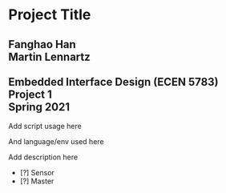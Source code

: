 
<h1>
Project Title
</h1>

<h2>
Fanghao Han<br />
Martin Lennartz<br />
<br />
Embedded Interface Design (ECEN 5783)<br />
Project 1<br />
Spring 2021
</h2>

Add script usage here

And language/env used here

Add description here
- [?] Sensor
- [?] Master


